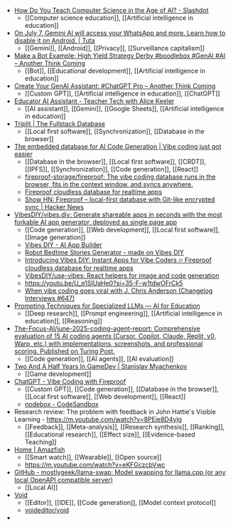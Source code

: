 - [How Do You Teach Computer Science in the Age of AI? - Slashdot](https://m.slashdot.org/story/444048)
	- [[Computer science education]], [[Artificial intelligence in education]]
- [On July 7, Gemini AI will access your WhatsApp and more. Learn how to disable it on Android. | Tuta](https://tuta.com/blog/how-to-disable-gemini-on-android)
	- [[Gemini]], [[Android]], [[Privacy]], [[Surveillance capitalism]]
- [Make a Bot Example: High Yield Strategy Derby #boodlebox #GenAI #AI – Another Think Coming](https://mguhlin.org/2025/07/03/bot-example-high-yield-strategy-derby-boodlebox-genai-ai/)
	- [[Bot]], [[Educational development]], [[Artificial intelligence in education]]
- [Create Your GenAI Assistant: #ChatGPT Pro – Another Think Coming](https://mguhlin.org/2025/07/01/creating-custom-ai-bots-gpts-chatgpt-pro/)
	- [[Custom GPT]], [[Artificial intelligence in education]], [[ChatGPT]]
- [Educator AI Assistant - Teacher Tech with Alice Keeler](https://alicekeeler.com/educatoraiassistant/)
	- [[AI assistant]], [[Gemini]], [[Google Sheets]], [[Artificial intelligence in education]]
- [Triplit | The Fullstack Database](https://www.triplit.dev/)
	- [[Local first software]], [[Synchronization]], [[Database in the browser]]
- [The embedded database for AI Code Generation | Vibe coding just got easier](https://use-fireproof.com/)
	- [[Database in the browser]], [[Local first software]], [[CRDT]], [[IPFS]], [[Synchronization]], [[Code generation]], [[React]]
	- [fireproof-storage/fireproof: The vibe coding database runs in the browser, fits in the context window, and syncs anywhere.](https://github.com/fireproof-storage/fireproof/tree/main)
	- [Fireproof cloudless database for realtime apps](https://fireproof.storage/)
	- [Show HN: Fireproof – local-first database with Git-like encrypted sync | Hacker News](https://news.ycombinator.com/item?id=42184362)
- [VibesDIY/vibes.diy: Generate shareable apps in seconds with the most forkable AI app generator, deployed as single page app](https://github.com/VibesDIY/vibes.diy)
	- [[Code generation]], [[Web development]], [[Local first software]], [[Image generation]]
	- [Vibes DIY - AI App Builder](https://vibes.diy/)
	- [Robot Bedtime Stories Generator - made on Vibes DIY](https://okay-bedbug-2773.vibesdiy.app/)
	- [Introducing Vibes DIY: Instant Apps for Vibe Coders 🔥 Fireproof cloudless database for realtime apps](https://fireproof.storage/posts/introducing-vibes-diy:-instant-apps-for-vibe-coders/)
	- [VibesDIY/use-vibes: React helpers for image and code generation](https://github.com/VibesDIY/use-vibes)
	- https://youtu.be/U_e1SIUaHe0?si=35-F-w1tdwOFrCk5
	- [When vibe coding goes viral with J. Chris Anderson (Changelog Interviews #647)](https://changelog.com/podcast/647)
- [Prompting Techniques for Specialized LLMs — AI for Education](https://www.aiforeducation.io/ai-resources/prompting-techniques-for-specialized-llms)
	- [[Deep research]], [[Prompt engineering]], [[Artificial intelligence in education]], [[Reasoning]]
- [The-Focus-AI/june-2025-coding-agent-report: Comprehensive evaluation of 15 AI coding agents (Cursor, Copilot, Claude, Replit, v0, Warp, etc.) with implementations, screenshots, and professional scoring. Published on Turing Post.](https://github.com/The-Focus-AI/june-2025-coding-agent-report?utm_source=substack&utm_medium=email)
	- [[Code generation]], [[AI agents]], [[AI evaluation]]
- [Two And A Half Years In GameDev | Stanislav Myachenkov](https://smyachenkov.com/posts/two-and-half-years-in-gamedev/)
	- [[Game development]]
- [ChatGPT - Vibe Coding with Fireproof](https://chatgpt.com/g/g-67bd0ebe210081918561667c08662d03-vibe-coding-with-fireproof)
	- [[Custom GPT]], [[Code generation]], [[Database in the browser]], [[Local first software]], [[Web development]], [[React]]
	- [nodebox - CodeSandbox](https://codesandbox.io/p/sandbox/fireproof-react-antd-f6zbi7)
- Research review: The problem with feedback in John Hattie's Visible Learning - https://m.youtube.com/watch?v=8PEie8D4ylg
	- [[Feedback]], [[Meta-analysis]], [[Research synthesis]], [[Ranking]], [[Educational research]], [[Effect size]], [[Evidence-based Teaching]]
- [Home | Amazfish](https://amazfish.github.io/)
	- [[Smart watch]], [[Wearable]], [[Open source]]
	- https://m.youtube.com/watch?v=eKFGczcbVwc
- [GitHub - mostlygeek/llama-swap: Model swapping for llama.cpp (or any local OpenAPI compatible server)](https://github.com/mostlygeek/llama-swap)
	- [[Local AI]]
- [Void](https://voideditor.com/)
	- [[Editor]], [[IDE]], [[Code generation]], [[Model context protocol]]
	- [voideditor/void](https://github.com/voideditor/void)
-